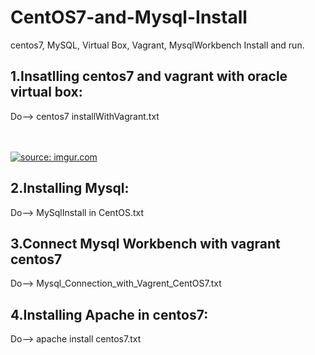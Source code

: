 # CentOS7-and-Mysql-Install
centos7, MySQL, Virtual Box, Vagrant, MysqlWorkbench Install and run.

1.Insatlling centos7 and vagrant with oracle virtual box:
--------------------------------------------------------------
Do--> centos7 installWithVagrant.txt

</br> </br>
<a href="https://imgur.com/MSlCAOm"><img src="https://i.imgur.com/MSlCAOm.png" title="source: imgur.com" /></a>

2.Installing Mysql:
---------------------
Do--> MySqlInstall in CentOS.txt

3.Connect Mysql Workbench with vagrant centos7
-----------------------------------------------
Do--> Mysql_Connection_with_Vagrent_CentOS7.txt

4.Installing Apache in centos7:
----------------------------------
Do--> apache install centos7.txt
